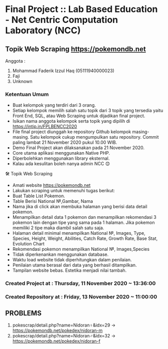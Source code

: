 # Final Project :: Lab Based Education - Net Centric Computation Laboratory (NCC)

##  Topik Web Scraping https://pokemondb.net

Anggota :
1. Mohammad Faderik Izzul Haq     (05111940000023)
2. Faji
3. Unknown

### Ketentuan Umum
- Buat kelompok yang terdiri dari 3 orang.
- Setiap kelompok memilih salah satu topik dari 3 topik yang tersedia yaitu Front End, SQL, atau Web Scraping untuk dijadikan final project.
- Isikan nama anggota kelompok serta topik yang dipilih di https://intip.in/FPLBENCC2020 
- File final project diunggah ke repository Github kelompok masing-masing. Satu kelompok cukup mengumpulkan satu repository. Commit paling lambat 21 November 2020 pukul 10.00 WIB.
- Demo Final Project akan dilaksanakan pada 21 November 2020.
- Core utama aplikasi menggunakan Native PHP.
- Diperbolehkan menggunakan library eksternal.
- Kalau ada kesulitan boleh nanya admin NCC 😊 

🛠  Topik Web Scraping
- Amati website https://pokemondb.net 
- Lakukan scraping untuk memenuhi tugas berikut:
- Buat Table List Pokemon.
- Table Berisi National №,Gambar, Nama
- Nama jika di click akan membuka halaman yang berisi data detail pokemon.
- Menampilkan detail data 1 pokemon dan menampilkan rekomendasi 3 pokemon lain dengan tipe yang sama pada 1 halaman. Jika pokemon memiliki 2 tipe maka diambil salah satu saja.
- Halaman detail minimal menampilkan National №, Images, Type, Species, Height, Weight, Abilities, Catch Rate, Growth Rate, Base Stat, Evolution Chart
- Rekomendasi pokemon menampilkan National №, Images,Species
- Tidak diperkenankan menggunakan database.
- Waktu load website tidak diperhitungkan dalam penilaian.	
- Penilaian utama berasal dari data yang berhasil ditampilkan.
- Tampilan website bebas. Estetika menjadi nilai tambah.






### Created Project at : Thursday, 11 November 2020 ~ 13:36:00
### Created Repository at : Friday, 13 November 2020 ~ 11:00:00


## PROBLEMS
1. pokescrap/detail.php?name=Nidoran♀&idx=29 -> https://pokemondb.net/pokedex/nidoran-m
2. pokescrap/detail.php?name=Nidoran♂&idx=32 -> https://pokemondb.net/pokedex/nidoran-f

